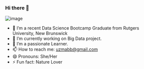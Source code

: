 ### Hi there 👋

![image](https://user-images.githubusercontent.com/81127634/134604309-076157f4-1793-4a6f-ad75-bbb2e0744526.png)

- 🔭 I’m a recent Data Science Bootcamp Graduate from Rutgers University, New Brunswick
- 🌱 I’m currently working on Big Data project.
- 👯 I’m a passionate Learner.
- 📫 How to reach me: uzmabb@gmail.com
- 😄 Pronouns: She/Her
- ⚡ Fun fact: Nature Lover

